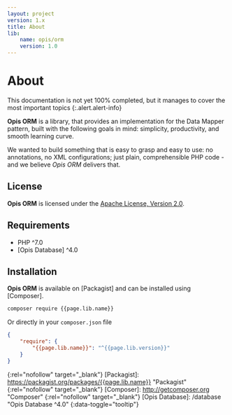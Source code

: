 ```yaml
---
layout: project
version: 1.x
title: About
lib: 
    name: opis/orm
    version: 1.0
---
```

# About

This documentation is not yet 100% completed, 
but it manages to cover the most important topics
{:.alert.alert-info}

**Opis ORM** is a library, that provides an implementation for the Data Mapper pattern,
built with the following goals in mind: simplicity, productivity, and smooth learning curve.

We wanted to build something that is easy to grasp and easy to use: no annotations, no XML configurations; 
just plain, comprehensible PHP code - and we believe *Opis ORM* delivers that.

## License
**Opis ORM** is licensed under the [Apache License, Version 2.0][apache_license].

## Requirements
* PHP ^7.0
* [Opis Database] ^4.0

## Installation

**Opis ORM** is available on [Packagist] and can be installed using [Composer]. 

```bash
composer require {{page.lib.name}}
```

Or directly in your `composer.json` file

```json
{
    "require": {
        "{{page.lib.name}}": "^{{page.lib.version}}"
    }
}
```

[apache_license]: http://www.apache.org/licenses/LICENSE-2.0 "Project license" 
{:rel="nofollow" target="_blank"}
[Packagist]: https://packagist.org/packages/{{page.lib.name}} "Packagist" 
{:rel="nofollow" target="_blank"}
[Composer]: http://getcomposer.org "Composer" 
{:rel="nofollow" target="_blank"}
[Opis Database]: /database  "Opis Database ^4.0" 
{:data-toggle="tooltip"}
